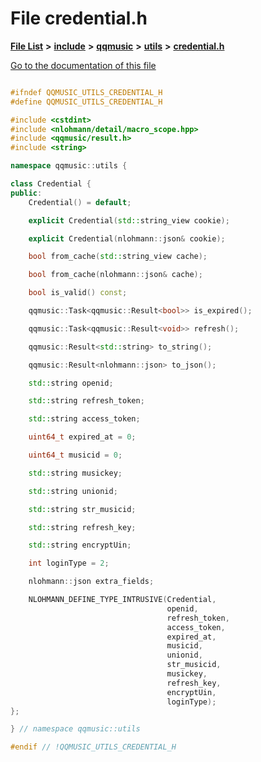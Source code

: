 

# File credential.h

[**File List**](files.md) **>** [**include**](dir_d44c64559bbebec7f509842c48db8b23.md) **>** [**qqmusic**](dir_d63c0418b33b823a308efea67b8f3df2.md) **>** [**utils**](dir_478616d8952f43e793f28d8ded6e3463.md) **>** [**credential.h**](credential_8h.md)

[Go to the documentation of this file](credential_8h.md)


```C++

#ifndef QQMUSIC_UTILS_CREDENTIAL_H
#define QQMUSIC_UTILS_CREDENTIAL_H

#include <cstdint>
#include <nlohmann/detail/macro_scope.hpp>
#include <qqmusic/result.h>
#include <string>

namespace qqmusic::utils {

class Credential {
public:
    Credential() = default;

    explicit Credential(std::string_view cookie);

    explicit Credential(nlohmann::json& cookie);

    bool from_cache(std::string_view cache);

    bool from_cache(nlohmann::json& cache);

    bool is_valid() const;

    qqmusic::Task<qqmusic::Result<bool>> is_expired();

    qqmusic::Task<qqmusic::Result<void>> refresh();

    qqmusic::Result<std::string> to_string();

    qqmusic::Result<nlohmann::json> to_json();

    std::string openid;

    std::string refresh_token;

    std::string access_token;

    uint64_t expired_at = 0;

    uint64_t musicid = 0;

    std::string musickey;

    std::string unionid;

    std::string str_musicid;

    std::string refresh_key;

    std::string encryptUin;

    int loginType = 2;

    nlohmann::json extra_fields;

    NLOHMANN_DEFINE_TYPE_INTRUSIVE(Credential,
                                   openid,
                                   refresh_token,
                                   access_token,
                                   expired_at,
                                   musicid,
                                   unionid,
                                   str_musicid,
                                   musickey,
                                   refresh_key,
                                   encryptUin,
                                   loginType);
};

} // namespace qqmusic::utils

#endif // !QQMUSIC_UTILS_CREDENTIAL_H
```


